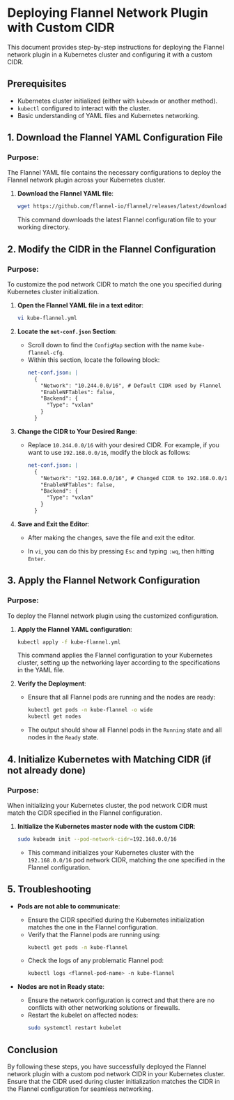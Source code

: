 # Deploying Flannel Network Plugin with Custom CIDR

This document provides step-by-step instructions for deploying the Flannel network plugin in a Kubernetes cluster and configuring it with a custom CIDR.

## Prerequisites

- Kubernetes cluster initialized (either with `kubeadm` or another method).
- `kubectl` configured to interact with the cluster.
- Basic understanding of YAML files and Kubernetes networking.

## 1. Download the Flannel YAML Configuration File

### Purpose:
The Flannel YAML file contains the necessary configurations to deploy the Flannel network plugin across your Kubernetes cluster.

1. **Download the Flannel YAML file**:
    ```bash
    wget https://github.com/flannel-io/flannel/releases/latest/download/kube-flannel.yml
    ```

    This command downloads the latest Flannel configuration file to your working directory.

## 2. Modify the CIDR in the Flannel Configuration

### Purpose:
To customize the pod network CIDR to match the one you specified during Kubernetes cluster initialization.

1. **Open the Flannel YAML file in a text editor**:
    ```bash
    vi kube-flannel.yml
    ```

2. **Locate the `net-conf.json` Section**:
    - Scroll down to find the `ConfigMap` section with the name `kube-flannel-cfg`.
    - Within this section, locate the following block:
      ```yaml
      net-conf.json: |
        {
          "Network": "10.244.0.0/16", # Default CIDR used by Flannel
          "EnableNFTables": false,
          "Backend": {
            "Type": "vxlan"
          }
        }
      ```

3. **Change the CIDR to Your Desired Range**:
    - Replace `10.244.0.0/16` with your desired CIDR. For example, if you want to use `192.168.0.0/16`, modify the block as follows:
      ```yaml
      net-conf.json: |
        {
          "Network": "192.168.0.0/16", # Changed CIDR to 192.168.0.0/16
          "EnableNFTables": false,
          "Backend": {
            "Type": "vxlan"
          }
        }
      ```

4. **Save and Exit the Editor**:
    - After making the changes, save the file and exit the editor.

    - In `vi`, you can do this by pressing `Esc` and typing `:wq`, then hitting `Enter`.

## 3. Apply the Flannel Network Configuration

### Purpose:
To deploy the Flannel network plugin using the customized configuration.

1. **Apply the Flannel YAML configuration**:
    ```bash
    kubectl apply -f kube-flannel.yml
    ```

    This command applies the Flannel configuration to your Kubernetes cluster, setting up the networking layer according to the specifications in the YAML file.

2. **Verify the Deployment**:
    - Ensure that all Flannel pods are running and the nodes are ready:
      ```bash
      kubectl get pods -n kube-flannel -o wide
      kubectl get nodes
      ```

    - The output should show all Flannel pods in the `Running` state and all nodes in the `Ready` state.

## 4. Initialize Kubernetes with Matching CIDR (if not already done)

### Purpose:
When initializing your Kubernetes cluster, the pod network CIDR must match the CIDR specified in the Flannel configuration.

1. **Initialize the Kubernetes master node with the custom CIDR**:
    ```bash
    sudo kubeadm init --pod-network-cidr=192.168.0.0/16
    ```

    - This command initializes your Kubernetes cluster with the `192.168.0.0/16` pod network CIDR, matching the one specified in the Flannel configuration.

## 5. Troubleshooting

- **Pods are not able to communicate**:
  - Ensure the CIDR specified during the Kubernetes initialization matches the one in the Flannel configuration.
  - Verify that the Flannel pods are running using:
    ```bash
    kubectl get pods -n kube-flannel
    ```
  - Check the logs of any problematic Flannel pod:
    ```bash
    kubectl logs <flannel-pod-name> -n kube-flannel
    ```

- **Nodes are not in Ready state**:
  - Ensure the network configuration is correct and that there are no conflicts with other networking solutions or firewalls.
  - Restart the kubelet on affected nodes:
    ```bash
    sudo systemctl restart kubelet
    ```

## Conclusion

By following these steps, you have successfully deployed the Flannel network plugin with a custom pod network CIDR in your Kubernetes cluster. Ensure that the CIDR used during cluster initialization matches the CIDR in the Flannel configuration for seamless networking.

